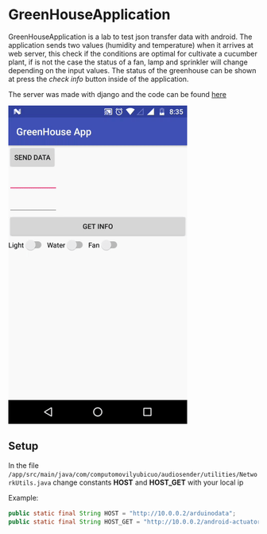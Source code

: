 # GreenHouseApplication
GreenHouseApplication is a lab to test json transfer data with android. The application sends two values (humidity and temperature)
 when it arrives at web server, this check if the conditions are optimal for cultivate a cucumber plant, if is not the case
 the status of a fan, lamp and sprinkler will change depending on the input values. 
 The status of the greenhouse can be shown at press the *check info* button inside of the application.

The server was made with django and the code can be found 
[here](https://github.com/oalberto96/GreenHouse)

![Screenshot](/Images/demo.gif)


## Setup
In the file 
`/app/src/main/java/com/computomovilyubicuo/audiosender/utilities/NetworkUtils.java`
change constants **HOST** and **HOST_GET** with your local ip

Example:

```java
public static final String HOST = "http://10.0.0.2/arduinodata";
public static final String HOST_GET = "http://10.0.0.2/android-actuators";
```
